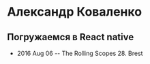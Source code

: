 # Александр Коваленко

## Погружаемся в React native
- 2016 Aug 06 -- The Rolling Scopes 28. Brest    
